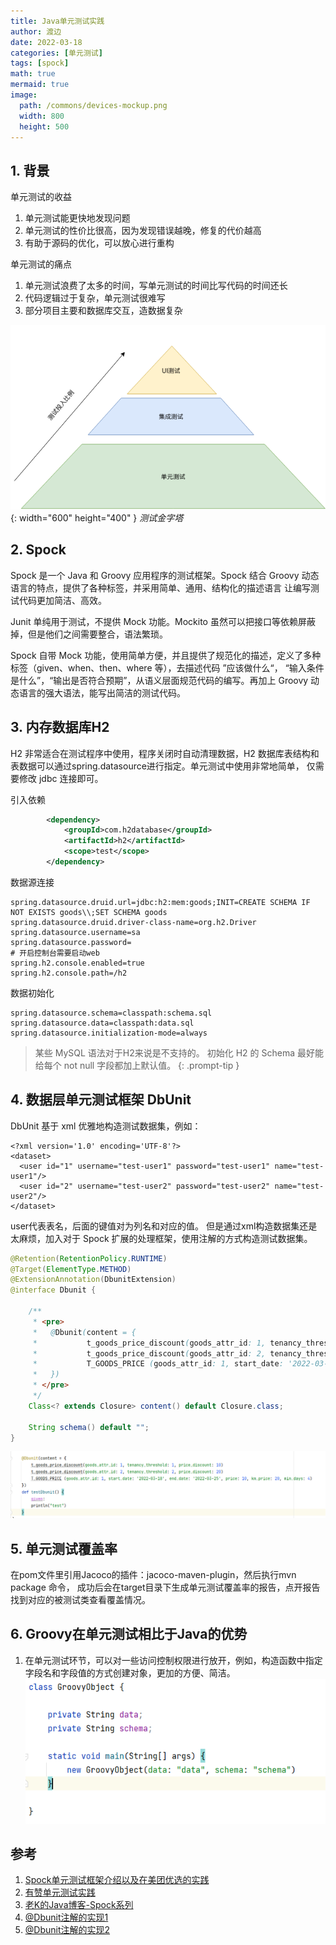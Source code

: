 ```yaml
---
title: Java单元测试实践
author: 渡边
date: 2022-03-18
categories: [单元测试]
tags: [spock]
math: true
mermaid: true
image:
  path: /commons/devices-mockup.png
  width: 800
  height: 500
---
```


## 1. 背景

单元测试的收益
1. 单元测试能更快地发现问题
2. 单元测试的性价比很高，因为发现错误越晚，修复的代价越高
3. 有助于源码的优化，可以放心进行重构

单元测试的痛点
1. 单元测试浪费了太多的时间，写单元测试的时间比写代码的时间还长
2. 代码逻辑过于复杂，单元测试很难写
3. 部分项目主要和数据库交互，造数据复杂

![测试金字塔](/assets/img/2022-03-18-unit-test/2022-03-17-23-50-01.png){: width="600" height="400" }
_测试金字塔_

## 2. Spock
Spock 是一个 Java 和 Groovy 应用程序的测试框架。Spock 结合 Groovy 动态语言的特点，提供了各种标签，并采用简单、通用、结构化的描述语言
让编写测试代码更加简洁、高效。

Junit 单纯用于测试，不提供 Mock 功能。Mockito 虽然可以把接口等依赖屏蔽掉，但是他们之间需要整合，语法繁琐。

Spock 自带 Mock 功能，使用简单方便，并且提供了规范化的描述，定义了多种标签（given、when、then、where 等），去描述代码 ”应该做什么“，
“输入条件是什么”，“输出是否符合预期”，从语义层面规范代码的编写。再加上 Groovy 动态语言的强大语法，能写出简洁的测试代码。


## 3. 内存数据库H2
H2 非常适合在测试程序中使用，程序关闭时自动清理数据，H2 数据库表结构和表数据可以通过spring.datasource进行指定。单元测试中使用非常地简单，
仅需要修改 jdbc 连接即可。

引入依赖
```xml
        <dependency>
            <groupId>com.h2database</groupId>
            <artifactId>h2</artifactId>
            <scope>test</scope>
        </dependency>
```
数据源连接
```properties
spring.datasource.druid.url=jdbc:h2:mem:goods;INIT=CREATE SCHEMA IF NOT EXISTS goods\\;SET SCHEMA goods
spring.datasource.druid.driver-class-name=org.h2.Driver
spring.datasource.username=sa
spring.datasource.password=
# 开启控制台需要启动web
spring.h2.console.enabled=true
spring.h2.console.path=/h2
```
数据初始化
```properties
spring.datasource.schema=classpath:schema.sql
spring.datasource.data=classpath:data.sql
spring.datasource.initialization-mode=always
```
> 某些 MySQL 语法对于H2来说是不支持的。
> 初始化 H2 的 Schema 最好能给每个 not null 字段都加上默认值。
{: .prompt-tip }

## 4. 数据层单元测试框架 DbUnit
DbUnit 基于 xml 优雅地构造测试数据集，例如：
```properties
<?xml version='1.0' encoding='UTF-8'?>
<dataset>
  <user id="1" username="test-user1" password="test-user1" name="test-user1"/>
  <user id="2" username="test-user2" password="test-user2" name="test-user2"/>
</dataset>
```
user代表表名，后面的键值对为列名和对应的值。
但是通过xml构造数据集还是太麻烦，加入对于 Spock 扩展的处理框架，使用注解的方式构造测试数据集。
```java
@Retention(RetentionPolicy.RUNTIME)
@Target(ElementType.METHOD)
@ExtensionAnnotation(DbunitExtension)
@interface Dbunit {

    /**
     * <pre>
     *   @Dbunit(content = {
     *           t_goods_price_discount(goods_attr_id: 1, tenancy_threshold: 1, price_discount: 10)
     *           t_goods_price_discount(goods_attr_id: 2, tenancy_threshold: 2, price_discount: 20)
     *           T_GOODS_PRICE (goods_attr_id: 1, start_date: '2022-03-18', end_date: '2022-03-25', price: 10, km_price: 20, min_days: 4)
     *   })
     * </pre>
     */
    Class<? extends Closure> content() default Closure.class;

    String schema() default "";
}
```
![使用案例](/assets/img/2022-03-18-unit-test/25823b61.png)

## 5. 单元测试覆盖率
在pom文件里引用Jacoco的插件：jacoco-maven-plugin，然后执行mvn package 命令，
成功后会在target目录下生成单元测试覆盖率的报告，点开报告找到对应的被测试类查看覆盖情况。





## 6. Groovy在单元测试相比于Java的优势
1. 在单元测试环节，可以对一些访问控制权限进行放开，例如，构造函数中指定字段名和字段值的方式创建对象，更加的方便、简洁。
![构造函数](/assets/img/2022-03-18-unit-test/0a764f98.png)




## 参考
1. [Spock单元测试框架介绍以及在美团优选的实践](https://tech.meituan.com/2021/08/06/spock-practice-in-meituan.html)
2. [有赞单元测试实践](https://tech.youzan.com/youzan-test-practice/)
3. [老K的Java博客-Spock系列](https://javakk.com/category/spock)
4. [@Dbunit注解的实现1](https://github.com/shenhuaxin/dbunit-spock)
4. [@Dbunit注解的实现2](https://github.com/janbols/spock-dbunit)
